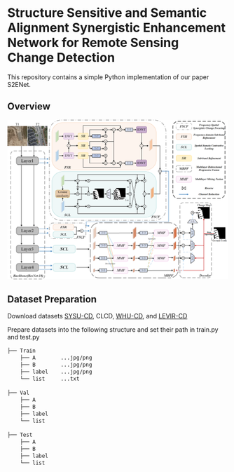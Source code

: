 # Structure Sensitive and Semantic Alignment Synergistic Enhancement  Network for Remote Sensing Change Detection
This repository contains a simple Python implementation of our paper S2ENet.

## Overview
![](https://github.com/ahaha-16/S2ENet/blob/main/S2ENet.png)

## Dataset Preparation
Download datasets [SYSU-CD](https://github.com/liumency/SYSU-CD), CLCD, [WHU-CD](http://gpcv.whu.edu.cn/data/building_dataset.html), and [LEVIR-CD](https://justchenhao.github.io/LEVIR/)

Prepare datasets into the following structure and set their path in train.py and test.py

    
    ├── Train
        ├── A        ...jpg/png
        ├── B        ...jpg/png
        ├── label    ...jpg/png
        └── list     ...txt
     
    ├── Val
        ├── A
        ├── B
        ├── label
        └── list
     
    ├── Test
        ├── A
        ├── B
        ├── label
        └── list
        

